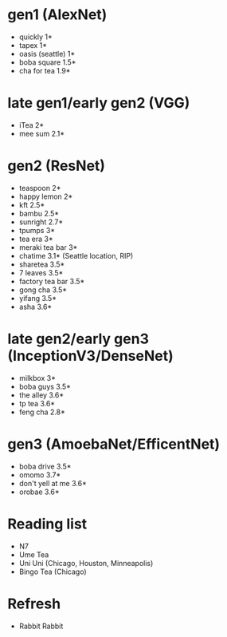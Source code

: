 gen1 (AlexNet)
==============
+ quickly 1*
+ tapex 1*
+ oasis (seattle) 1*
+ boba square 1.5*
+ cha for tea 1.9*

late gen1/early gen2 (VGG)
==========================
+ iTea 2*
+ mee sum 2.1*

gen2 (ResNet)
=============
+ teaspoon 2*
+ happy lemon 2*
+ kft 2.5*
+ bambu 2.5*
+ sunright 2.7*
+ tpumps 3*
+ tea era 3*
+ meraki tea bar 3*
+ chatime 3.1* (Seattle location, RIP)
+ sharetea 3.5*
+ 7 leaves 3.5*
+ factory tea bar 3.5*
+ gong cha 3.5*
+ yifang 3.5*
+ asha 3.6*

late gen2/early gen3 (InceptionV3/DenseNet)
================================
+ milkbox 3*
+ boba guys 3.5*
+ the alley 3.6*
+ tp tea 3.6*
+ feng cha 2.8*

gen3 (AmoebaNet/EfficentNet)
============================
+ boba drive 3.5*
+ omomo 3.7*
+ don't yell at me 3.6*
+ orobae 3.6*

Reading list
============
+ N7
+ Ume Tea
+ Uni Uni (Chicago, Houston, Minneapolis)
+ Bingo Tea (Chicago)

Refresh
=======
+ Rabbit Rabbit
